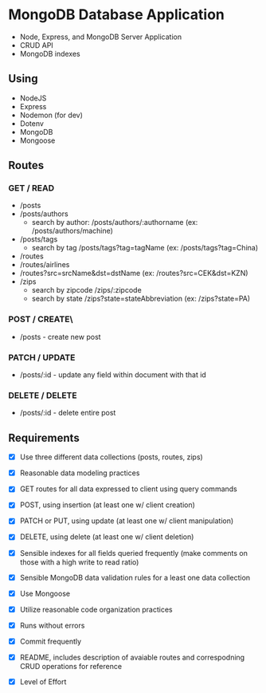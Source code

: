 # MongoDB Database Application
- Node, Express, and MongoDB Server Application
- CRUD API
- MongoDB indexes

## Using 
- NodeJS
- Express
- Nodemon (for dev)
- Dotenv
- MongoDB
- Mongoose

## Routes
### GET / READ
- /posts
- /posts/authors
    - search by author: /posts/authors/:authorname (ex: /posts/authors/machine)
- /posts/tags
    - search by tag /posts/tags?tag=tagName (ex: /posts/tags?tag=China)
- /routes
- /routes/airlines
- /routes?src=srcName&dst=dstName (ex: /routes?src=CEK&dst=KZN)
- /zips
    - search by zipcode /zips/:zipcode
    - search by state /zips?state=stateAbbreviation (ex: /zips?state=PA)
### POST / CREATE\
- /posts - create new post
### PATCH / UPDATE
- /posts/:id - update any field within document with that id
### DELETE / DELETE
- /posts/:id - delete entire post


## Requirements 
- [X] Use three different data collections (posts, routes, zips)
- [X] Reasonable data modeling practices
- [X] GET routes for all data expressed to client using query commands
- [X] POST, using insertion (at least one w/ client creation)
- [X] PATCH or PUT, using update (at least one w/ client manipulation)
- [X] DELETE, using delete (at least one w/ client deletion)
- [X] Sensible indexes for all fields queried frequently (make comments on those with a high write to read ratio)
- [X] Sensible MongoDB data validation rules for a least one data collection
- [X] Use Mongoose
- [X] Utilize reasonable code organization practices
- [X] Runs without errors
- [X] Commit frequently
- [X] README, includes description of avaiable routes and correspodning CRUD operations for reference
- [X] Level of Effort


